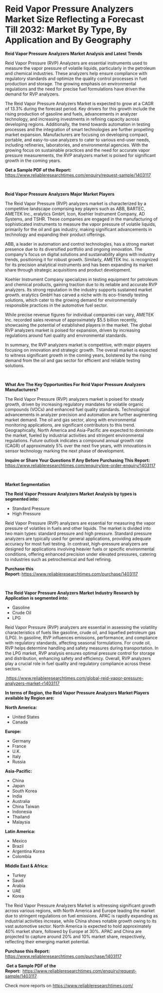 <p><h1>Reid Vapor Pressure Analyzers Market Size Reflecting a Forecast Till 2032: Market By Type, By Application and By Geography</h1></p><p><strong>Reid Vapor Pressure Analyzers Market Analysis and Latest Trends</strong></p>
<p><p>Reid Vapor Pressure (RVP) Analyzers are essential instruments used to measure the vapor pressure of volatile liquids, particularly in the petroleum and chemical industries. These analyzers help ensure compliance with regulatory standards and optimize the quality control processes in fuel production and storage. The growing emphasis on environmental regulations and the need for precise fuel formulations have driven the demand for RVP analyzers.</p><p>The Reid Vapor Pressure Analyzers Market is expected to grow at a CAGR of 13.3% during the forecast period. Key drivers for this growth include the rising production of gasoline and fuels, advancements in analyzer technology, and increasing investments in refining capacity across developing regions. Additionally, the trend towards automation in testing processes and the integration of smart technologies are further propelling market expansion. Manufacturers are focusing on developing compact, portable, and easy-to-use analyzers to cater to various end-user needs, including refineries, laboratories, and environmental agencies. With the growing focus on sustainable practices and the need for accurate vapor pressure measurements, the RVP analyzers market is poised for significant growth in the coming years.</p></p>
<p><strong>Get a Sample PDF of the Report:&nbsp;</strong> <a href="https://www.reliableresearchtimes.com/enquiry/request-sample/1403117?utm_campaign=2193&utm_medium=2&utm_source=Github&utm_content=ia&utm_term=28022025&utm_id=reid-vapor-pressure-analyzers">https://www.reliableresearchtimes.com/enquiry/request-sample/1403117</a></p>
<p>&nbsp;</p>
<p><strong>Reid Vapor Pressure Analyzers Major Market Players</strong></p>
<p><p>The Reid Vapor Pressure (RVP) analyzers market is characterized by a competitive landscape comprising key players such as ABB, BARTEC, AMETEK Inc., eralytics GmbH, Icon, Koehler Instrument Company, AD Systems, and TSHR. These companies are engaged in the manufacturing of sophisticated instruments to measure the vapor pressure of volatile liquids, primarily for the oil and gas industry, making significant advancements in technology and expanding their product offerings.</p><p>ABB, a leader in automation and control technologies, has a strong market presence due to its diversified portfolio and ongoing innovation. The company's focus on digital solutions and sustainability aligns with industry trends, positioning it for robust growth. Similarly, AMETEK Inc. is recognized for its precision analytical instruments and has been expanding its market share through strategic acquisitions and product development.</p><p>Koehler Instrument Company specializes in testing equipment for petroleum and chemical products, gaining traction due to its reliable and accurate RVP analyzers. Its strong reputation in the industry supports sustained market growth. eralytics GmbH has carved a niche with its eco-friendly testing solutions, which cater to the growing demand for environmentally responsible practices in the automotive fuel sector.</p><p>While precise revenue figures for individual companies can vary, AMETEK Inc. recorded sales revenue of approximately $5.5 billion recently, showcasing the potential of established players in the market. The global RVP analyzers market is poised for expansion, driven by increasing regulations around fuel quality and environmental standards.</p><p>In summary, the RVP analyzers market is competitive, with major players focusing on innovation and strategic growth. The overall market is expected to witness significant growth in the coming years, bolstered by the rising demand from the oil and gas sector for efficient and reliable testing solutions.</p></p>
<p>&nbsp;</p>
<p><strong>What Are The Key Opportunities For Reid Vapor Pressure Analyzers Manufacturers?</strong></p>
<p><p>The Reid Vapor Pressure (RVP) analyzers market is poised for steady growth, driven by increasing regulatory mandates for volatile organic compounds (VOCs) and enhanced fuel quality standards. Technological advancements in analyzer precision and automation are further augmenting market demand. The oil and gas sector, along with environmental monitoring applications, are significant contributors to this trend. Geographically, North America and Asia-Pacific are expected to dominate the market, fueled by industrial activities and stringent environmental regulations. Future outlook indicates a compound annual growth rate (CAGR) of approximately 5% over the next five years, with innovations in sensor technology marking the next phase of development.</p></p>
<p><strong>Inquire or Share Your Questions If Any Before Purchasing This Report:</strong> <a href="https://www.reliableresearchtimes.com/enquiry/pre-order-enquiry/1403117?utm_campaign=2193&utm_medium=2&utm_source=Github&utm_content=ia&utm_term=28022025&utm_id=reid-vapor-pressure-analyzers">https://www.reliableresearchtimes.com/enquiry/pre-order-enquiry/1403117</a></p>
<p>&nbsp;</p>
<p><strong>Market Segmentation</strong></p>
<p><strong>The Reid Vapor Pressure Analyzers Market Analysis by types is segmented into:</strong></p>
<p><ul><li>Standard Pressure</li><li>High Pressure</li></ul></p>
<p><p>Reid Vapor Pressure (RVP) analyzers are essential for measuring the vapor pressure of volatiles in fuels and other liquids. The market is divided into two main types: standard pressure and high pressure. Standard pressure analyzers are typically used for general applications, providing adequate accuracy for most fuel testing. In contrast, high-pressure analyzers are designed for applications involving heavier fuels or specific environmental conditions, offering enhanced precision under elevated pressures, catering to industries such as petrochemical and fuel refining.</p></p>
<p><strong>Purchase this Report:&nbsp;</strong><a href="https://www.reliableresearchtimes.com/purchase/1403117?utm_campaign=2193&utm_medium=2&utm_source=Github&utm_content=ia&utm_term=28022025&utm_id=reid-vapor-pressure-analyzers">https://www.reliableresearchtimes.com/purchase/1403117</a></p>
<p>&nbsp;</p>
<p><strong>The Reid Vapor Pressure Analyzers Market Industry Research by Application is segmented into:</strong></p>
<p><ul><li>Gasoline</li><li>Crude Oil</li><li>LPG</li></ul></p>
<p><p>Reid Vapor Pressure (RVP) analyzers are essential in assessing the volatility characteristics of fuels like gasoline, crude oil, and liquefied petroleum gas (LPG). In gasoline, RVP influences emissions, performance, and compliance with regulatory standards, affecting seasonal formulations. For crude oil, RVP helps determine handling and safety measures during transportation. In the LPG market, RVP analysis ensures optimal pressure control for storage and distribution, enhancing safety and efficiency. Overall, RVP analyzers play a crucial role in fuel quality and regulatory compliance across these sectors.</p></p>
<p><a href="https://www.reliableresearchtimes.com/global-reid-vapor-pressure-analyzers-market-r1403117?utm_campaign=2193&utm_medium=2&utm_source=Github&utm_content=ia&utm_term=28022025&utm_id=reid-vapor-pressure-analyzers">&nbsp;https://www.reliableresearchtimes.com/global-reid-vapor-pressure-analyzers-market-r1403117</a></p>
<p><strong>In terms of Region, the Reid Vapor Pressure Analyzers Market Players available by Region are:</strong></p>
<p>
    <p> <strong> North America: </strong>
        <ul>
            <li>United States</li>
            <li>Canada</li>
        </ul>
        </p> 
    <p> <strong> Europe: </strong>
        <ul>
            <li>Germany</li>
            <li>France</li>
            <li>U.K.</li>
            <li>Italy</li>
            <li>Russia</li>
        </ul>
        </p> 
    <p> <strong> Asia-Pacific: </strong>
        <ul>
            <li>China</li>
            <li>Japan</li>
            <li>South Korea</li>
            <li>India</li>
            <li>Australia</li>
            <li>China Taiwan</li>
            <li>Indonesia</li>
            <li>Thailand</li>
            <li>Malaysia</li>
        </ul>
        </p> 
    <p> <strong> Latin America: </strong>
        <ul>
            <li>Mexico</li>
            <li>Brazil</li>
            <li>Argentina Korea</li>
            <li>Colombia</li>
        </ul>
        </p> 
    <p> <strong> Middle East & Africa: </strong>
        <ul>
            <li>Turkey</li>
            <li>Saudi</li>
            <li>Arabia</li>
            <li>UAE</li>
            <li>Korea</li>
        </ul>
    </p>
    </p>
<p><p>The Reid Vapor Pressure Analyzers Market is witnessing significant growth across various regions, with North America and Europe leading the market due to stringent regulations on fuel emissions. APAC is rapidly expanding as industrial activities increase, while China shows notable growth owing to its vast automotive sector. North America is expected to hold approximately 40% market share, followed by Europe at 30%. APAC and China are projected to capture around 20% and 10% market share, respectively, reflecting their emerging market potential.</p></p>
<p><strong>Purchase this Report: </strong><a href="https://www.reliableresearchtimes.com/purchase/1403117?utm_campaign=2193&utm_medium=2&utm_source=Github&utm_content=ia&utm_term=28022025&utm_id=reid-vapor-pressure-analyzers">https://www.reliableresearchtimes.com/purchase/1403117</a></p>
<p>&nbsp;<strong>Get a Sample PDF of the Report:&nbsp;&nbsp;</strong><a href="https://www.reliableresearchtimes.com/enquiry/request-sample/1403117?utm_campaign=2193&utm_medium=2&utm_source=Github&utm_content=ia&utm_term=28022025&utm_id=reid-vapor-pressure-analyzers">https://www.reliableresearchtimes.com/enquiry/request-sample/1403117</a></p>
<p><strong></strong></p>
<p>Check more reports on <a href="https://www.reliableresearchtimes.com/?utm_campaign=2193&utm_medium=2&utm_source=Github&utm_content=ia&utm_term=28022025&utm_id=reid-vapor-pressure-analyzers">https://www.reliableresearchtimes.com/</a></p>